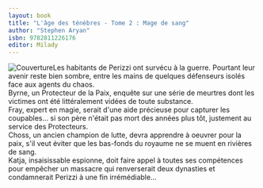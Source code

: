```yaml
---
layout: book
title: "L'âge des ténèbres - Tome 2 : Mage de sang"
author: "Stephen Aryan"
isbn: 9782811226176
editor: Milady
---
```


![Couverture](/img/9782811226176.jpg)Les habitants de Perizzi ont survécu à la guerre. Pourtant leur avenir reste bien sombre, entre les mains de quelques défenseurs isolés face aux agents du chaos.  
Byrne, un Protecteur de la Paix, enquête sur une série de meurtres dont les victimes ont été littéralement vidées de toute substance.  
Fray, expert en magie, serait d'une aide précieuse pour capturer les coupables... si son père n'était pas mort des années plus tôt, justement au service des Protecteurs.  
Choss, un ancien champion de lutte, devra apprendre à oeuvrer pour la paix, s'il veut éviter que les bas-fonds du royaume ne se muent en rivières de sang.   
Katja, insaisissable espionne, doit faire appel à toutes ses compétences pour empêcher un massacre qui renverserait deux dynasties et condamnerait Perizzi à une fin irrémédiable...